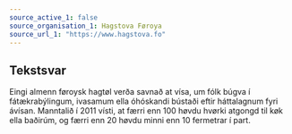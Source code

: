 ```yaml
---
source_active_1: false
source_organisation_1: Hagstova Føroya
source_url_1: "https://www.hagstova.fo"
---
```

## Tekstsvar  
Eingi almenn føroysk hagtøl verða savnað at vísa, um fólk búgva í fátækrabýlingum, ivasamum ella óhóskandi bústaði eftir háttalagnum fyri ávísan.
Manntalið í 2011 vísti, at færri enn 100 høvdu hvørki atgongd til køk ella baðirúm, og færri enn 20 høvdu minni enn 10 fermetrar í part.
